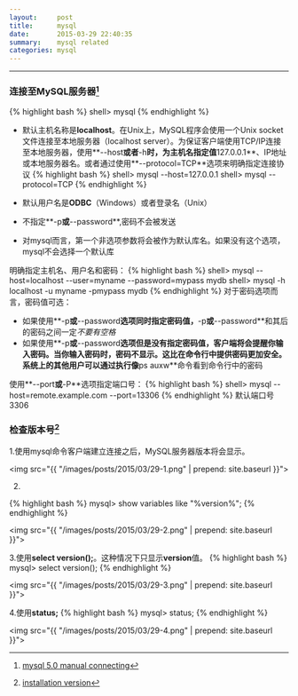 ```yaml
---
layout:     post
title:      mysql
date:       2015-03-29 22:40:35
summary:    mysql related
categories: mysql
---
```


---

### 连接至MySQL服务器[^connect]
{% highlight bash %}
shell> mysql
{% endhighlight %}

* 默认主机名称是**localhost**。在Unix上，MySQL程序会使用一个Unix socket文件连接至本地服务器（localhost server）。为保证客户端使用TCP/IP连接至本地服务器，使用**\--host**或者**-h**时，为主机名指定值**127.0.0.1**、IP地址或本地服务器名。或者通过使用**\--protocol=TCP**选项来明确指定连接协议
{% highlight bash %}
shell> mysql --host=127.0.0.1
shell> mysql --protocol=TCP
{% endhighlight %}

* 默认用户名是**ODBC**（Windows）或者登录名（Unix）

* 不指定**-p**或**\--password**,密码不会被发送

* 对mysql而言，第一个非选项参数将会被作为默认库名。如果没有这个选项，mysql不会选择一个默认库

明确指定主机名、用户名和密码：
{% highlight bash %}
shell> mysql --host=localhost --user=myname --password=mypass mydb
shell> mysql -h localhost -u myname -pmypass mydb
{% endhighlight %}
对于密码选项而言，密码值可选：

* 如果使用**-p**或**\--password**选项同时指定密码值，**-p**或**\--password**和其后的密码之间一定*不要有空格*
* 如果使用**-p**或**\--password**选项但是没有指定密码值，客户端将会提醒你输入密码。当你输入密码时，密码不显示。这比在命令行中提供密码更加安全。系统上的其他用户可以通过执行像**ps auxw**命令看到命令行中的密码

使用**\--port**或**-P**选项指定端口号：
{% highlight bash %}
shell> mysql --host=remote.example.com --port=13306
{% endhighlight %}
默认端口号3306

### 检查版本号[^version]
1.使用mysql命令客户端建立连接之后，MySQL服务器版本将会显示。

<img src="{{ "/images/posts/2015/03/29-1.png" | prepend: site.baseurl }}">

2.
{% highlight bash %}
mysql> show variables like "%version%";
{% endhighlight %}

<img src="{{ "/images/posts/2015/03/29-2.png" | prepend: site.baseurl }}">

3.使用**select version();**。这种情况下只显示**version**值。
{% highlight bash %}
mysql> select version();
{% endhighlight %}

<img src="{{ "/images/posts/2015/03/29-3.png" | prepend: site.baseurl }}">

4.使用**status;**
{% highlight bash %}
mysql> status;
{% endhighlight %}

<img src="{{ "/images/posts/2015/03/29-4.png" | prepend: site.baseurl }}">

[^connect]: <a href="https://dev.mysql.com/doc/refman/5.0/en/connecting.html" target="_blank">mysql 5.0 manual connecting</a>
[^version]: <a href="https://dev.mysql.com/doc/refman/5.0/en/installation-version.html" target="_blank">installation version</a>